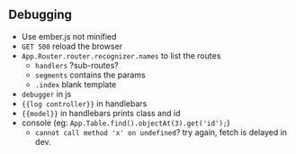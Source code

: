 ## Debugging

 * Use ember.js not minified
 * `GET 500` reload the browser
 * `App.Router.router.recognizer.names` to list the routes
    * `handlers` ?sub-routes?
    * `segments` contains the params
    * `.index` blank template
 * `debugger` in js
 * `{{log controller}}` in handlebars
 * `{{model}}` in handlebars prints class and id
 * console (eg: `App.Table.find().objectAt(3).get('id');`)
    * `cannot call method 'x' on undefined`? try again, fetch is delayed in dev.

